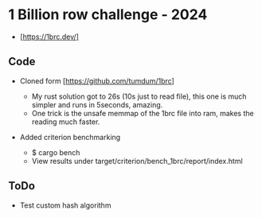 # 1 Billion row challenge - 2024

* [https://1brc.dev/]

## Code

* Cloned form [https://github.com/tumdum/1brc]
  * My rust solution got to 26s (10s just to read file), this one is much simpler and runs in 5seconds, amazing.
  * One trick is the unsafe memmap of the 1brc file into ram, makes the reading much faster.

* Added criterion benchmarking
  * $ cargo bench
  * View results under target/criterion/bench_1brc/report/index.html

## ToDo

* Test custom hash algorithm
